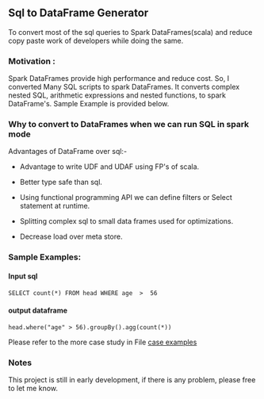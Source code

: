 ## Sql to DataFrame Generator 

To convert most of the sql queries to Spark DataFrames(scala) and reduce copy paste work of developers while doing the same.

### Motivation :

Spark DataFrames provide high performance and reduce cost. So, I converted Many SQL scripts to spark DataFrames. It converts complex nested SQL, arithmetic expressions and nested functions, to spark DataFrame's.
Sample Example is provided below.

### Why to convert to DataFrames when we can run SQL in spark mode

Advantages of DataFrame over sql:-

* Advantage to write UDF and UDAF using FP's of scala.

* Better type safe than sql.

* Using functional programming API we can define filters or Select statement at runtime.

* Splitting complex sql to small data frames used for optimizations.

* Decrease load over meta store.

### Sample Examples:

#### Input sql

```
SELECT count(*) FROM head WHERE age  >  56           
```

#### output dataframe

```
head.where("age" > 56).groupBy().agg(count(*))
```

Please refer to the more case study in File [case examples](case_example.log)

### Notes
This project is still in early development, if there is any problem, please free to let me know.
